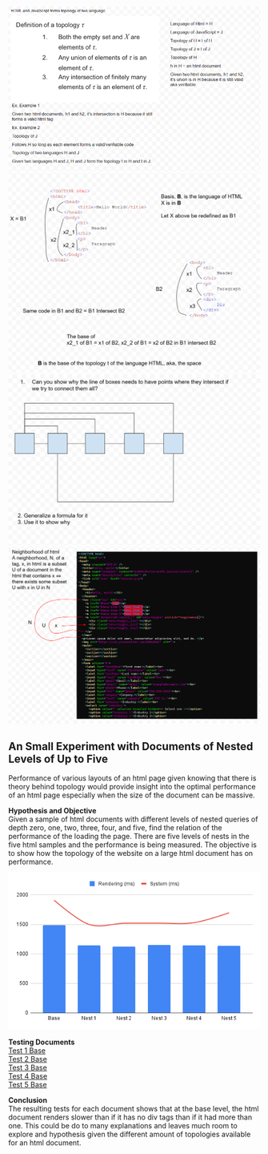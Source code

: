 ![Definitions](Resources/definitions.png)
![Base of HTML](Resources/baseofhtml.png)
![Base of HTML](Resources/questionofcircuits.png)
![Base of HTML](Resources/neighborhood.png)

## An Small Experiment with Documents of Nested Levels of Up to Five
Performance of various layouts of an html page given knowing that there is theory behind topology would provide insight into the optimal performance of an html page especially when the size of the document can be massive.

**Hypothesis and Objective**\
Given a sample of html documents with different levels of nested queries of depth zero, one, two, three, four, and five, find the relation of the performance of the loading the page. There are five levels of nests in the five html samples and the performance is being measured. The objective is to show how the topology of the website on a large html document has on performance.

![Results of the Chart](Resources/test01chart.png)

**Testing Documents**\
[Test 1 Base](Resources/test01nest0b.html)\
[Test 2 Base](Resources/test01nest02.html)\
[Test 3 Base](Resources/test01nest03.html)\
[Test 4 Base](Resources/test01nest04.html)\
[Test 5 Base](Resources/test01nest05.html)

**Conclusion**\
The resulting tests for each document shows that at the base level, the html document renders slower than if it has no div tags than if it had more than one. This could be do to many explanations and leaves much room to explore and hypothesis given the different amount of topologies available for an html document.
